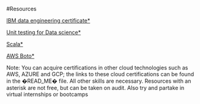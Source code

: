 #Resources

[IBM data engineering certificate*](https://coursera.org/professional-certificates/ibm-data-engineer)

[Unit testing for Data science*](https://app.datacamp.com/learn/courses/unit-testing-for-data-science-in-python)

[Scala*](https://app.datacamp.com/learn/courses/introduction-to-scala)

[AWS Boto*](https://app.datacamp.com/learn/courses/introduction-to-aws-boto-in-python)




















Note: You can acquire certifications in other cloud technologies such as AWS, AZURE and GCP; the links to these cloud certifications can be found in the �READ_ME� file. All other skills are necessary. Resources with an asterisk are not free, but can be taken on audit. Also try and partake in virtual internships or bootcamps

